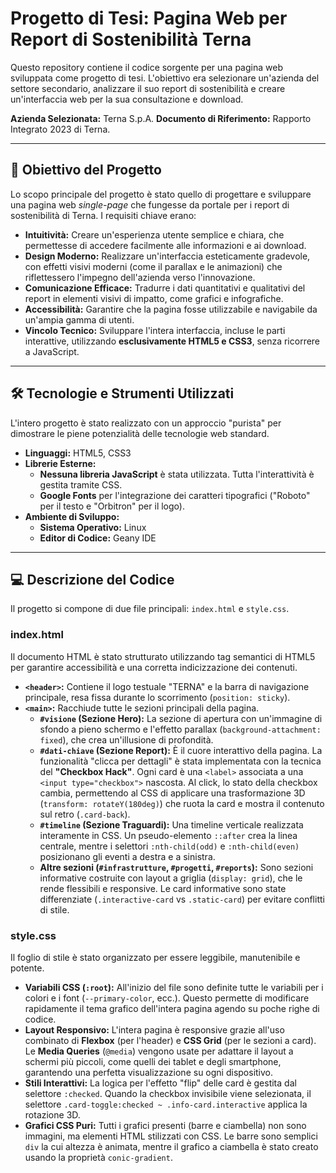 # Progetto di Tesi: Pagina Web per Report di Sostenibilità Terna

Questo repository contiene il codice sorgente per una pagina web sviluppata come progetto di tesi. L'obiettivo era selezionare un'azienda del settore secondario, analizzare il suo report di sostenibilità e creare un'interfaccia web per la sua consultazione e download.

**Azienda Selezionata:** Terna S.p.A.
**Documento di Riferimento:** Rapporto Integrato 2023 di Terna.

---

## 🎯 Obiettivo del Progetto

Lo scopo principale del progetto è stato quello di progettare e sviluppare una pagina web *single-page* che fungesse da portale per i report di sostenibilità di Terna. I requisiti chiave erano:

-   **Intuitività:** Creare un'esperienza utente semplice e chiara, che permettesse di accedere facilmente alle informazioni e ai download.
-   **Design Moderno:** Realizzare un'interfaccia esteticamente gradevole, con effetti visivi moderni (come il parallax e le animazioni) che riflettessero l'impegno dell'azienda verso l'innovazione.
-   **Comunicazione Efficace:** Tradurre i dati quantitativi e qualitativi del report in elementi visivi di impatto, come grafici e infografiche.
-   **Accessibilità:** Garantire che la pagina fosse utilizzabile e navigabile da un'ampia gamma di utenti.
-   **Vincolo Tecnico:** Sviluppare l'intera interfaccia, incluse le parti interattive, utilizzando **esclusivamente HTML5 e CSS3**, senza ricorrere a JavaScript.

---

## 🛠️ Tecnologie e Strumenti Utilizzati

L'intero progetto è stato realizzato con un approccio "purista" per dimostrare le piene potenzialità delle tecnologie web standard.

-   **Linguaggi:** HTML5, CSS3
-   **Librerie Esterne:**
    -   **Nessuna libreria JavaScript** è stata utilizzata. Tutta l'interattività è gestita tramite CSS.
    -   **Google Fonts** per l'integrazione dei caratteri tipografici ("Roboto" per il testo e "Orbitron" per il logo).
-   **Ambiente di Sviluppo:**
    -   **Sistema Operativo:** Linux
    -   **Editor di Codice:** Geany IDE

---

## 💻 Descrizione del Codice

Il progetto si compone di due file principali: `index.html` e `style.css`.

### **index.html**

Il documento HTML è stato strutturato utilizzando tag semantici di HTML5 per garantire accessibilità e una corretta indicizzazione dei contenuti.

-   **`<header>`:** Contiene il logo testuale "TERNA" e la barra di navigazione principale, resa fissa durante lo scorrimento (`position: sticky`).
-   **`<main>`:** Racchiude tutte le sezioni principali della pagina.
    -   **`#visione` (Sezione Hero):** La sezione di apertura con un'immagine di sfondo a pieno schermo e l'effetto parallax (`background-attachment: fixed`), che crea un'illusione di profondità.
    -   **`#dati-chiave` (Sezione Report):** È il cuore interattivo della pagina. La funzionalità "clicca per dettagli" è stata implementata con la tecnica del **"Checkbox Hack"**. Ogni card è una `<label>` associata a una `<input type="checkbox">` nascosta. Al click, lo stato della checkbox cambia, permettendo al CSS di applicare una trasformazione 3D (`transform: rotateY(180deg)`) che ruota la card e mostra il contenuto sul retro (`.card-back`).
    -   **`#timeline` (Sezione Traguardi):** Una timeline verticale realizzata interamente in CSS. Un pseudo-elemento `::after` crea la linea centrale, mentre i selettori `:nth-child(odd)` e `:nth-child(even)` posizionano gli eventi a destra e a sinistra.
    -   **Altre sezioni (`#infrastrutture`, `#progetti`, `#reports`):** Sono sezioni informative costruite con layout a griglia (`display: grid`), che le rende flessibili e responsive. Le card informative sono state differenziate (`.interactive-card` vs `.static-card`) per evitare conflitti di stile.

### **style.css**

Il foglio di stile è stato organizzato per essere leggibile, manutenibile e potente.

-   **Variabili CSS (`:root`):** All'inizio del file sono definite tutte le variabili per i colori e i font (`--primary-color`, ecc.). Questo permette di modificare rapidamente il tema grafico dell'intera pagina agendo su poche righe di codice.
-   **Layout Responsivo:** L'intera pagina è responsive grazie all'uso combinato di **Flexbox** (per l'header) e **CSS Grid** (per le sezioni a card). Le **Media Queries** (`@media`) vengono usate per adattare il layout a schermi più piccoli, come quelli dei tablet e degli smartphone, garantendo una perfetta visualizzazione su ogni dispositivo.
-   **Stili Interattivi:** La logica per l'effetto "flip" delle card è gestita dal selettore `:checked`. Quando la checkbox invisibile viene selezionata, il selettore `.card-toggle:checked ~ .info-card.interactive` applica la rotazione 3D.
-   **Grafici CSS Puri:** Tutti i grafici presenti (barre e ciambella) non sono immagini, ma elementi HTML stilizzati con CSS. Le barre sono semplici `div` la cui altezza è animata, mentre il grafico a ciambella è stato creato usando la proprietà `conic-gradient`.
